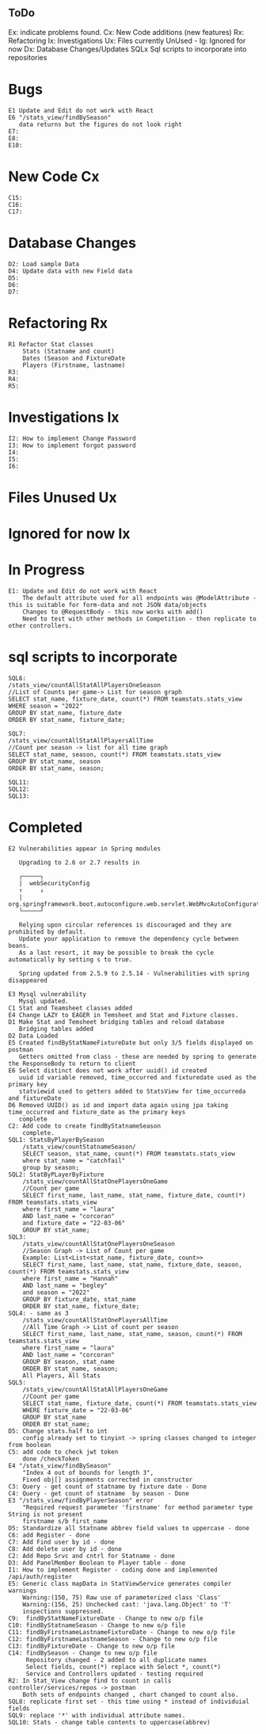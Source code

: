 ToDo
----
Ex: indicate problems found.
Cx: New Code additions (new features)
Rx: Refactoring
Ix: Investigations
Ux: Files currently UnUsed -
Ig: Ignored for now
Dx: Database Changes/Updates
SQLx Sql scripts to incorporate into repositories

# Bugs
    E1 Update and Edit do not work with React
    E6 "/stats_view/findBySeason"
       data returns but the figures do not look right
    E7: 
    E8: 
    E10: 

# New Code Cx
    C15:
    C16:
    C17:

# Database Changes
    D2: Load sample Data
    D4: Update data with new Field data
    D5: 
    D6: 
    D7: 


# Refactoring Rx
    R1 Refactor Stat classes
        Stats (Statname and count)
        Dates (Season and FixtureDate
        Players (Firstname, lastname)
    R3: 
    R4: 
    R5: 

# Investigations Ix
    I2: How to implement Change Password
    I3: How to implement forgot password
    I4: 
    I5: 
    I6: 
    
# Files Unused Ux
# Ignored for now Ix

# In Progress    
    E1: Update and Edit do not work with React
        The default attribute used for all endpoints was @ModelAttribute - this is suitable for form-data and not JSON data/objects
        Changes to @RequestBody - this now works with add()
        Need to test with other methods in Competition - then replicate to other controllers.

# sql scripts to incorporate
    SQL6:
    /stats_view/countAllStatAllPlayersOneSeason
    //List of Counts per game-> List for season graph
    SELECT stat_name, fixture_date, count(*) FROM teamstats.stats_view
    WHERE season = "2022"
    GROUP BY stat_name, fixture_date
    ORDER BY stat_name, fixture_date;

    SQL7:
    /stats_view/countAllStatAllPlayersAllTime
    //Count per season -> list for all time graph
    SELECT stat_name, season, count(*) FROM teamstats.stats_view
    GROUP BY stat_name, season
    ORDER BY stat_name, season;

    SQL11:
    SQL12:
    SQL13:

# Completed
    E2 Vulnerabilities appear in Spring modules
        
       Upgrading to 2.6 or 2.7 results in 
        
       ┌─────┐
       |  webSecurityConfig
       ↑     ↓
       |  org.springframework.boot.autoconfigure.web.servlet.WebMvcAutoConfiguration$EnableWebMvcConfiguration
       └─────┘
        
       Relying upon circular references is discouraged and they are prohibited by default.
       Update your application to remove the dependency cycle between beans.
       As a last resort, it may be possible to break the cycle automatically by setting s to true.

       Spring updated from 2.5.9 to 2.5.14 - Vulnerabilities with spring disappeared

    E3 Mysql vulnerability
       Mysql updated.
    C1 Stat and Teamsheet classes added
    E4 Change LAZY to EAGER in Temsheet and Stat and Fixture classes.
    D1 Make Stat and Temsheet bridging tables and reload database
       Bridging tables added
    D2 Data Loaded    
    E5 Created findByStatNameFixtureDate but only 3/5 fields displayed on postman 
       Getters omitted from class - these are needed by spring to generate the ResponseBody to return to client
    E6 Select distinct does not work after uuid() id created
       uuid id variable removed, time_occurred and fixturedate used as the primary key
       statviewid used to getters added to StatsView for time_occurreda and fixtureDate
    D6 Removed UUID() as id and import data again using jpa taking time_occurred and fixture_date as the primary keys
       complete
    C2: Add code to create findByStatnameSeason
        complete.
    SQL1: StatsByPlayerBySeason
        /stats_view/countStatnameSeason/
        SELECT season, stat_name, count(*) FROM teamstats.stats_view
        where stat_name = "catchfail"
        group by season;
    SQL2: StatByPLayerByFixture
        /stats_view/countAllStatOnePlayersOneGame
        //Count per game
        SELECT first_name, last_name, stat_name, fixture_date, count(*) FROM teamstats.stats_view
        where first_name = "laura"
        AND last_name = "corcoran"
        and fixture_date = "22-03-06"
        GROUP BY stat_name;
    SQL3:
        /stats_view/countAllStatOnePlayersOneSeason
        //Season Graph -> List of Count per game
        Example: List<List<stat_name, fixture_date, count>>
        SELECT first_name, last_name, stat_name, fixture_date, season, count(*) FROM teamstats.stats_view
        where first_name = "Hannah"
        AND last_name = "begley"
        and season = "2022"
        GROUP BY fixture_date, stat_name
        ORDER BY stat_name, fixture_date;
    SQL4: - same as 3
        /stats_view/countAllStatOnePlayersAllTime
        //All Time Graph -> List of count per season
        SELECT first_name, last_name, stat_name, season, count(*) FROM teamstats.stats_view
        where first_name = "laura"
        AND last_name = "corcoran"
        GROUP BY season, stat_name
        ORDER BY stat_name, season;
        All Players, All Stats
    SQL5:
        /stats_view/countAllStatAllPlayersOneGame
        //Count per game
        SELECT stat_name, fixture_date, count(*) FROM teamstats.stats_view
        WHERE fixture_date = "22-03-06"
        GROUP BY stat_name
        ORDER BY stat_name;
    D5: Change stats.half to int
        config already set to tinyint -> spring classes changed to integer from boolean
    C5: add code to check jwt token
        done /checkToken
    E4 "/stats_view/findBySeason"
        "Index 4 out of bounds for length 3",
        Fixed obj[] assignments corrected in constructor
    C3: Query - get count of statname by fixture date - Done
    C4: Query - get count of statname  by season - Done
    E3 "/stats_view/findByPlayerSeason" error
        "Required request parameter 'firstname' for method parameter type String is not present
        firstname s/b first_name
    D5: Standardize all Statname abbrev field values to uppercase - done
    C6: add Register - done
    C7: Add Find user by id - done
    C8: Add delete user by id - done
    C2: Add Repo Srvc and cntrl for Statname - done 
    D3: Add PanelMember Boolean to Player table - done                
    I1: How to implement Register - coding done and implemented /api/auth/register 
    E5: Generic class mapData in StatViewService generates compiler warnings
        Warning:(150, 75) Raw use of parameterized class 'Class'
        Warning:(156, 25) Unchecked cast: 'java.lang.Object' to 'T'
        inspections suppressed.
    C9:  findByStatNameFixtureDate - Change to new o/p file
    C10: findByStatnameSeason - Change to new o/p file
    C11: findByFirstnameLastnameFixtureDate - Change to new o/p file
    C12: findByFirstnameLastnameSeason - Change to new o/p file
    C13: findByFixtureDate - Change to new o/p file
    C14: findBySeason - Change to new o/p file
         Repository changed - 2 added to all duplicate names
         Select fields, count(*) replace with Select *, count(*)
         Service and Controllers updated - testing required
    R2: In Stat_View change find to count in calls controller/services/repos -> postman 
        Both sets of endpoints changed , chart changed to count also.
    SQL8: replicate first set - this time using * instead of individuial fields
    SQL9: replace '*' with individual attribute names.
    SQL10: Stats - change table contents to uppercase(abbrev)
